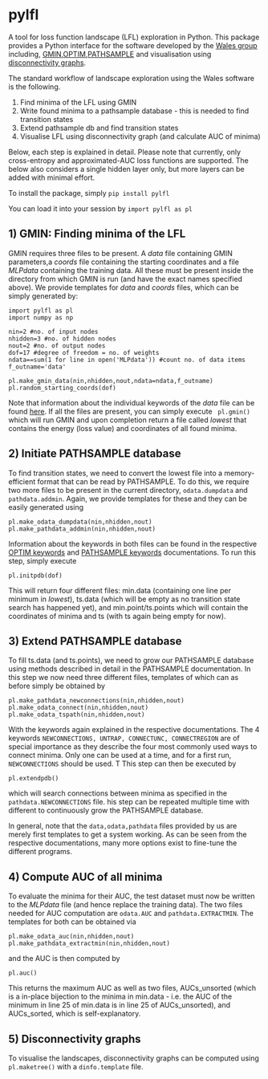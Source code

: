 # pylfl
A tool for loss function landscape (LFL) exploration in Python. This package provides a Python interface for the software developed by the [Wales group](https://www.ch.cam.ac.uk/group/wales/index) including, [GMIN](http://www-wales.ch.cam.ac.uk/GMIN/),[OPTIM](http://www-wales.ch.cam.ac.uk/OPTIM/),[PATHSAMPLE](http://www-wales.ch.cam.ac.uk/PATHSAMPLE/) and visualisation using [disconnectivity graphs](http://www-wales.ch.cam.ac.uk/pdf/NATURE.394.758.1998.pdf).

The standard workflow of landscape exploration using the Wales software is the following.
1. Find minima of the LFL using GMIN
2. Write found minima to a pathsample database - this is needed to find transition states
3. Extend pathsample db and find transition states
4. Visualise LFL using disconnectivity graph (and calculate AUC of minima)

Below, each step is explained in detail. Please note that currently, only cross-entropy and approximated-AUC loss functions are supported. The below also considers a single hidden layer only, but more layers can be added with minimal effort. 

To install the package, simply 
```pip install pylfl```

You can load it into your session by
```import pylfl as pl```

## 1) GMIN: Finding minima of the LFL 
GMIN requires three files to be present. A _data_ file containing GMIN parameters,a _coords_ file containing the starting coordinates and a file _MLPdata_ containing the training data. All these must be present inside the directory from which GMIN is run (and have the exact names specified above). 
We provide templates for _data_ and _coords_ files, which can be simply generated by:
```
import pylfl as pl
import numpy as np

nin=2 #no. of input nodes
nhidden=3 #no. of hidden nodes
nout=2 #no. of output nodes
dof=17 #degree of freedom = no. of weights
ndata==sum(1 for line in open('MLPdata')) #count no. of data items
f_outname='data'

pl.make_gmin_data(nin,nhidden,nout,ndata=ndata,f_outname)
pl.random_starting_coords(dof)
```
Note that information about the individual keywords of the _data_ file can be found [here](http://www-wales.ch.cam.ac.uk/GMIN.doc/node7.html).
If all the files are present, you can simply execute
``` pl.gmin()```
which will run GMIN and upon completion return a file called _lowest_ that contains the energy (loss value) and coordinates of all found minima. 

## 2) Initiate PATHSAMPLE database
To find transition states, we need to convert the lowest file into a memory-efficient format that can be read by PATHSAMPLE. To do this, we require two more files to be present in the current directory, `odata.dumpdata` and `pathdata.addmin`. Again, we provide templates for these and they can be easily generated using
```
pl.make_odata_dumpdata(nin,nhidden,nout)
pl.make_pathdata_addmin(nin,nhidden,nout)
```
Information about the keywords in both files can be found in the respective [OPTIM keywords](http://www-wales.ch.cam.ac.uk/OPTIM.doc/node4.html) and [PATHSAMPLE keywords](http://www-wales.ch.cam.ac.uk/PATHSAMPLE.2.1.doc/node6.html) documentations.
To run this step, simply execute
```
pl.initpdb(dof)
```
This will return four different files: min.data (containing one line per minimum in _lowest_), ts.data (which will be empty as no transition state search has happened yet), and min.point/ts.points which will contain the coordinates of minima and ts (with ts again being empty for now).

## 3) Extend PATHSAMPLE database
To fill ts.data (and ts.points), we need to grow our PATHSAMPLE database using methods described in detail in the PATHSAMPLE documentation. In this step we now need three different files, templates of which can as before simply be obtained by
```
pl.make_pathdata_newconnections(nin,nhidden,nout)
pl.make_odata_connect(nin,nhidden,nout)
pl.make_odata_tspath(nin,nhidden,nout)
```
With the keywords again explained in the respective documentations. The 4 keywords `NEWCONNECTIONS, UNTRAP, CONNECTUNC, CONNECTREGION` are of special importance as they describe the four most commonly used ways to connect minima. Only one can be used at a time, and for a first run, `NEWCONNECTIONS` should be used. T
This step can then be executed by
```
pl.extendpdb()
```
which will search connections between minima as specified in the `pathdata.NEWCONNECTIONS` file. his step can be repeated multiple time with different to continuously grow the PATHSAMPLE database.  

In general, note that the `data,odata,pathdata` files provided by us are merely first templates to get a system working. As can be seen from the respective documentations, many more options exist to fine-tune the different programs. 

## 4) Compute AUC of all minima
To evaluate the minima for their AUC, the test dataset must now be written to the _MLPdata_ file (and hence replace the training data). The two files needed for AUC computation are `odata.AUC` and `pathdata.EXTRACTMIN`. The templates for both can be obtained via
```
pl.make_odata_auc(nin,nhidden,nout)
pl.make_pathdata_extractmin(nin,nhidden,nout)
```
and the AUC is then computed by
```
pl.auc()
```
This returns the maximum AUC as well as two files, AUCs_unsorted (which is a in-place bijection to the minima in min.data - i.e. the AUC of the minimum in line 25 of min.data is in line 25 of AUCs_unsorted), and AUCs_sorted, which is self-explanatory. 

## 5) Disconnectivity graphs
To visualise the landscapes, disconnectivity graphs can be computed using `pl.maketree()` with a `dinfo.template` file.









